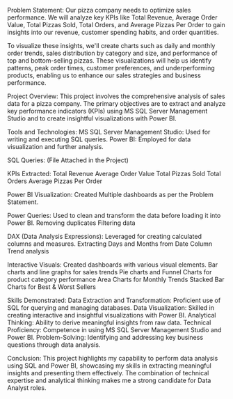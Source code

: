 Problem Statement:
Our pizza company needs to optimize sales performance. We will analyze key KPIs like Total Revenue, Average Order Value, Total Pizzas Sold, Total Orders, and Average Pizzas Per Order to gain insights into our revenue, customer spending habits, and order quantities.

To visualize these insights, we'll create charts such as daily and monthly order trends, sales distribution by category and size, and performance of top and bottom-selling pizzas. These visualizations will help us identify patterns, peak order times, customer preferences, and underperforming products, enabling us to enhance our sales 
strategies and business performance.


Project Overview:
This project involves the comprehensive analysis of sales data for a pizza company. The primary objectives are to extract and analyze key performance indicators (KPIs) using MS SQL Server Management Studio and to create insightful visualizations with Power BI.


Tools and Technologies:
MS SQL Server Management Studio: Used for writing and executing SQL queries.
Power BI: Employed for data visualization and further analysis.


SQL Queries:
(File Attached in the Project)


KPIs Extracted:
Total Revenue
Average Order Value
Total Pizzas Sold
Total Orders
Average Pizzas Per Order


Power BI Visualization:
Created Multiple dashboards as per the Problem Statement. 
  
  Power Queries: 
  Used to clean and transform the data before loading it into Power BI.
  Removing duplicates
  Filtering data
  
  DAX (Data Analysis Expressions):
  Leveraged for creating calculated columns and measures.
  Extracting Days and Months from Date Column
  Trend analysis
  
  Interactive Visuals:
  Created dashboards with various visual elements.
  Bar charts and line graphs for sales trends
  Pie charts and Funnel Charts for product category performance
  Area Charts for Monthly Trends
  Stacked Bar Charts for Best & Worst Sellers


Skills Demonstrated:
  Data Extraction and Transformation: Proficient use of SQL for querying and managing databases.
  Data Visualization: Skilled in creating interactive and insightful visualizations with Power BI.
  Analytical Thinking: Ability to derive meaningful insights from raw data.
  Technical Proficiency: Competence in using MS SQL Server Management Studio and Power BI.
  Problem-Solving: Identifying and addressing key business questions through data analysis.


Conclusion:
  This project highlights my capability to perform data analysis using SQL and Power BI, showcasing my skills in extracting meaningful insights and presenting them   effectively. The combination of technical expertise and analytical thinking makes me a strong candidate for Data Analyst roles.

